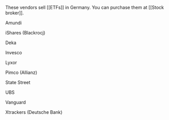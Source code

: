 These vendors sell [[ETFs]] in Germany. You can purchase them at [[Stock broker]].

Amundi

iShares (Blackrocj)

Deka

Invesco

Lyxor

Pimco (Allianz)

State Street

UBS

Vanguard

Xtrackers (Deutsche Bank)



